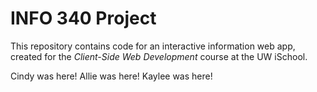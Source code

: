 # INFO 340 Project

This repository contains code for an interactive information web app, created for the _Client-Side Web Development_ course at the UW iSchool.

Cindy was here!
Allie was here!
Kaylee was here!